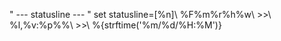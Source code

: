 " --- statusline ---
" set statusline=[%n]\ %F%m%r%h%w\ >>\ %l,%v:%p%%\ >>\ %{strftime('%m/%d/%H:%M')}
